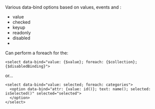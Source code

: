 Various data-bind options based on values, events and :
* value
* checked
* keyup
* readonly
* disabled
* 

Can perform a foreach for the:

    <select data-bind="value: {$value}; foreach: {$collection}; {$disabledBinding}">
  
or...

    <select data-bind="value: selected; foreach: categories">
      <option data-bind="attr: {value: id()}; text: name(); selected: isSelected()" selected="selected">
      </option>
    </select>
  
